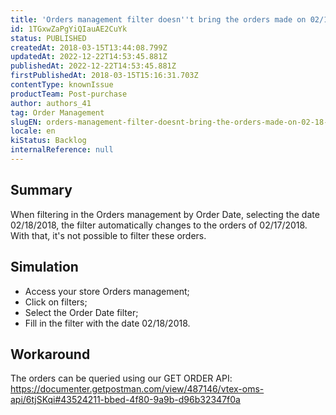 ```yaml
---
title: 'Orders management filter doesn''t bring the orders made on 02/18/2018'
id: 1TGxwZaPgYiQIauAE2CuYk
status: PUBLISHED
createdAt: 2018-03-15T13:44:08.799Z
updatedAt: 2022-12-22T14:53:45.881Z
publishedAt: 2022-12-22T14:53:45.881Z
firstPublishedAt: 2018-03-15T15:16:31.703Z
contentType: knownIssue
productTeam: Post-purchase
author: authors_41
tag: Order Management
slugEN: orders-management-filter-doesnt-bring-the-orders-made-on-02-18-2018
locale: en
kiStatus: Backlog
internalReference: null
---
```


## Summary

When filtering in the Orders management by Order Date, selecting the date 02/18/2018, the filter automatically changes to the orders of 02/17/2018. With that, it's not possible to filter these orders.

## Simulation

- Access your store Orders management;
- Click on filters;
- Select the Order Date filter;
- Fill in the filter with the date 02/18/2018.

## Workaround

The orders can be queried using our GET ORDER API:
https://documenter.getpostman.com/view/487146/vtex-oms-api/6tjSKqi#43524211-bbed-4f80-9a9b-d96b32347f0a

